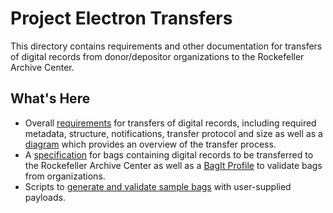 # Project Electron Transfers

This directory contains requirements and other documentation for transfers of digital records from donor/depositor organizations to the Rockefeller Archive Center.

## What's Here

*   Overall [requirements](requirements.md) for transfers of digital records, including required metadata, structure, notifications, transfer protocol and size as well as a [diagram](transfer-process-diagram.png) which provides an overview of the transfer process.
*   A [specification](bagit-specification.md) for bags containing digital records to be transferred to the Rockefeller Archive Center as well as a [BagIt Profile](organizational-bag-profile.json) to validate bags from organizations.
*   Scripts to [generate and validate sample bags](example-scripts/) with user-supplied payloads.
